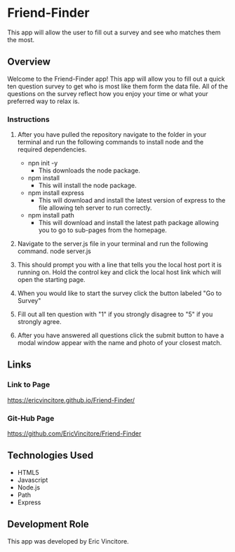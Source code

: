# Friend-Finder
This app will allow the user to fill out a survey and see who matches them the most.

## Overview

Welcome to the Friend-Finder app! This app will allow you to fill out a quick ten question survey to get who is most like them form the data file. All of the questions on the survey reflect how you enjoy your time or what your preferred way to relax is.

### Instructions    

1. After you have pulled the repository navigate to the folder in your terminal and run the following commands to install node and the required dependencies.
    * npn init -y
        * This downloads the node package.
    * npm install 
        * This will install the node package.
    * npm install express
        * This will download and install the latest version of express to the file allowing teh server to run correctly.
    * npm install path
        * This will download and install the latest path package allowing you to go to sub-pages from the homepage.

2. Navigate to the server.js file in your terminal and run the following command.
    node server.js

3. This should prompt you with a line that tells you the local host port it is running on. Hold the control key and click the local host link which will open the starting page.

4. When you would like to start the survey click the button labeled "Go to Survey"

5. Fill out all ten question with "1" if you strongly disagree to "5" if you strongly agree.

6. After you have answered all questions click the submit button to have a modal window appear with the name and photo of your closest match.

## Links

### Link to Page

https://ericvincitore.github.io/Friend-Finder/

### Git-Hub Page

https://github.com/EricVincitore/Friend-Finder

## Technologies Used

* HTML5
* Javascript
* Node.js
* Path
* Express

## Development Role

This app was developed by Eric Vincitore.